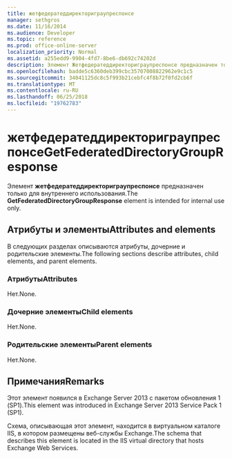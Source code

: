 ```yaml
---
title: жетфедератеддиректориграупреспонсе
manager: sethgros
ms.date: 11/16/2014
ms.audience: Developer
ms.topic: reference
ms.prod: office-online-server
localization_priority: Normal
ms.assetid: a255edd9-9904-4fd7-8be6-db692c74202d
description: Элемент Жетфедератеддиректориграупреспонсе предназначен только для внутреннего использования.
ms.openlocfilehash: badde5c6360deb399cbc35707008822962e9c1c5
ms.sourcegitcommit: 34041125dc8c5f993b21cebfc4f8b72f0fd2cb6f
ms.translationtype: MT
ms.contentlocale: ru-RU
ms.lasthandoff: 06/25/2018
ms.locfileid: "19762783"
---
```

# <a name="getfederateddirectorygroupresponse"></a><span data-ttu-id="68ad9-103">жетфедератеддиректориграупреспонсе</span><span class="sxs-lookup"><span data-stu-id="68ad9-103">GetFederatedDirectoryGroupResponse</span></span>

<span data-ttu-id="68ad9-104">Элемент **жетфедератеддиректориграупреспонсе** предназначен только для внутреннего использования.</span><span class="sxs-lookup"><span data-stu-id="68ad9-104">The **GetFederatedDirectoryGroupResponse** element is intended for internal use only.</span></span> 

## <a name="attributes-and-elements"></a><span data-ttu-id="68ad9-105">Атрибуты и элементы</span><span class="sxs-lookup"><span data-stu-id="68ad9-105">Attributes and elements</span></span>

<span data-ttu-id="68ad9-106">В следующих разделах описываются атрибуты, дочерние и родительские элементы.</span><span class="sxs-lookup"><span data-stu-id="68ad9-106">The following sections describe attributes, child elements, and parent elements.</span></span>
  
### <a name="attributes"></a><span data-ttu-id="68ad9-107">Атрибуты</span><span class="sxs-lookup"><span data-stu-id="68ad9-107">Attributes</span></span>

<span data-ttu-id="68ad9-108">Нет.</span><span class="sxs-lookup"><span data-stu-id="68ad9-108">None.</span></span>
  
### <a name="child-elements"></a><span data-ttu-id="68ad9-109">Дочерние элементы</span><span class="sxs-lookup"><span data-stu-id="68ad9-109">Child elements</span></span>

<span data-ttu-id="68ad9-110">Нет.</span><span class="sxs-lookup"><span data-stu-id="68ad9-110">None.</span></span>
  
### <a name="parent-elements"></a><span data-ttu-id="68ad9-111">Родительские элементы</span><span class="sxs-lookup"><span data-stu-id="68ad9-111">Parent elements</span></span>

<span data-ttu-id="68ad9-112">Нет.</span><span class="sxs-lookup"><span data-stu-id="68ad9-112">None.</span></span>
  
## <a name="remarks"></a><span data-ttu-id="68ad9-113">Примечания</span><span class="sxs-lookup"><span data-stu-id="68ad9-113">Remarks</span></span>

<span data-ttu-id="68ad9-114">Этот элемент появился в Exchange Server 2013 с пакетом обновления 1 (SP1).</span><span class="sxs-lookup"><span data-stu-id="68ad9-114">This element was introduced in Exchange Server 2013 Service Pack 1 (SP1).</span></span>
  
<span data-ttu-id="68ad9-115">Схема, описывающая этот элемент, находится в виртуальном каталоге IIS, в котором размещены веб-службы Exchange.</span><span class="sxs-lookup"><span data-stu-id="68ad9-115">The schema that describes this element is located in the IIS virtual directory that hosts Exchange Web Services.</span></span>
  

